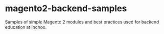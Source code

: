 # magento2-backend-samples

Samples of simple Magento 2 modules and best practices used for backend education at Inchoo.

